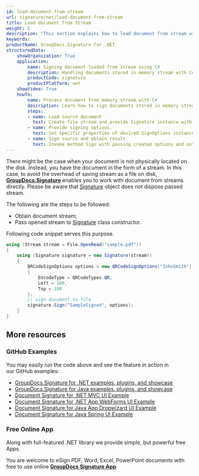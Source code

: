 ```yaml
---
id: load-document-from-stream
url: signature/net/load-document-from-stream
title: Load document from Stream
weight: 5
description: "This section explains how to load document from stream with GroupDocs.Signature API."
keywords: 
productName: GroupDocs.Signature for .NET
structuredData:
    showOrganization: True
    application:    
        name: Signing document loaded from stream using C#    
        description: Handling documents stored in memory stream with C# language by GroupDocs.Signature for .NET APIs
        productCode: signature
        productPlatform: net 
    showVideo: True
    howTo:
        name: Process document from memory stream with C# 
        description: Learn how to sign documents stored in memory stream with C#
        steps:
        - name: Load source document
          text: Create file stream and provide Signature instance with it as a constructor parameter. 
        - name: Provide signing options. 
          text: Set specific properties of desired SignOptions instance.
        - name: Sign source and obtain result 
          text: Invoke method Sign with passing created options and output file data. You can save signed file using file path or stream.
---
```

There might be the case when your document is not physically located on the disk. Instead, you have the document in the form of a stream. In this case, to avoid the overhead of saving stream as a file on disk, [**GroupDocs.Signature**](https://products.groupdocs.com/signature/net) enables you to work with document from streams directly. Please be aware that [Signature](https://apireference.groupdocs.com/net/signature/groupdocs.signature/signature) object does not dispose passed stream.

The following are the steps to be followed:

* Obtain document stream;
* Pass opened stream to [Signature](https://apireference.groupdocs.com/net/signature/groupdocs.signature/signature) class constructor.

Following code snippet serves this purpose.

```csharp
using (Stream stream = File.OpenRead("sample.pdf"))
{
    using (Signature signature = new Signature(stream))
    {
        QRCodeSignOptions options = new QRCodeSignOptions("JohnSmith")
        {
            EncodeType = QRCodeTypes.QR,
            Left = 100,
            Top = 100
        };
        // sign document to file
        signature.Sign("SampleSigned", options);
    }
}
```

## More resources

### GitHub Examples

You may easily run the code above and see the feature in action in our GitHub examples:

* [GroupDocs.Signature for .NET examples, plugins, and showcase](https://github.com/groupdocs-signature/GroupDocs.Signature-for-.NET)
* [GroupDocs.Signature for Java examples, plugins, and showcase](https://github.com/groupdocs-signature/GroupDocs.Signature-for-Java)
* [Document Signature for .NET MVC UI Example](https://github.com/groupdocs-signature/GroupDocs.Signature-for-.NET-MVC)
* [Document Signature for .NET App WebForms UI Example](https://github.com/groupdocs-signature/GroupDocs.Signature-for-.NET-WebForms)
* [Document Signature for Java App Dropwizard UI Example](https://github.com/groupdocs-signature/GroupDocs.Signature-for-Java-Dropwizard)
* [Document Signature for Java Spring UI Example](https://github.com/groupdocs-signature/GroupDocs.Signature-for-Java-Spring)

### Free Online App

Along with full-featured .NET library we provide simple, but powerful free Apps.

You are welcome to eSign PDF, Word, Excel, PowerPoint documents with free to use online **[GroupDocs Signature App](https://products.groupdocs.app/signature)**.